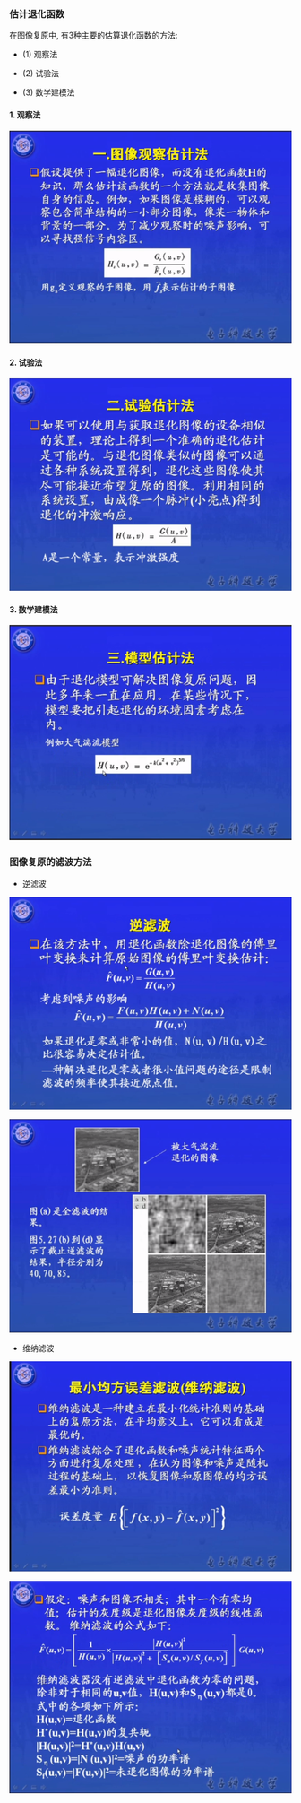 ### 估计退化函数

在图像复原中, 有3种主要的估算退化函数的方法:

- (1) 观察法

- (2) 试验法

- (3) 数学建模法

#### 1. 观察法

![](../pic/图像观察估计法.png)

#### 2. 试验法

![](../pic/试验估计法.png)

#### 3. 数学建模法

![](../pic/模型估计法.png)

### 图像复原的滤波方法

- 逆滤波

![](../pic/逆滤波.png)

![](../pic/逆滤波改进效果.png)

- 维纳滤波

![](../pic/维纳滤波.png)

![](../pic/维纳滤波公式.png)